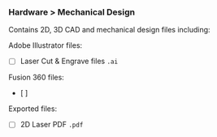 ### Hardware > Mechanical Design
Contains 2D, 3D CAD and mechanical design files including:

 Adobe Illustrator files:
- [ ] Laser Cut & Engrave files `.ai`

Fusion 360 files:
- [ ]

Exported files:
- [ ] 2D Laser PDF `.pdf`
